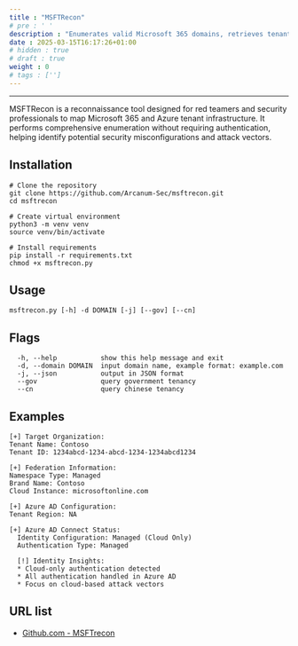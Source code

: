 ```yaml
---
title : "MSFTRecon"
# pre : ' '
description : "Enumerates valid Microsoft 365 domains, retrieves tenant name, and checks for MDI instance."
date : 2025-03-15T16:17:26+01:00
# hidden : true
# draft : true
weight : 0
# tags : ['']
---
```


---

MSFTRecon is a reconnaissance tool designed for red teamers and security professionals to map Microsoft 365 and Azure tenant infrastructure. It performs comprehensive enumeration without requiring authentication, helping identify potential security misconfigurations and attack vectors.

## Installation

```plain
# Clone the repository
git clone https://github.com/Arcanum-Sec/msftrecon.git
cd msftrecon

# Create virtual environment
python3 -m venv venv
source venv/bin/activate

# Install requirements
pip install -r requirements.txt
chmod +x msftrecon.py
```

## Usage

```plain
msftrecon.py [-h] -d DOMAIN [-j] [--gov] [--cn]
```

## Flags

```plain
  -h, --help           show this help message and exit
  -d, --domain DOMAIN  input domain name, example format: example.com
  -j, --json           output in JSON format
  --gov                query government tenancy
  --cn                 query chinese tenancy
```

## Examples

```plain
[+] Target Organization:
Tenant Name: Contoso
Tenant ID: 1234abcd-1234-abcd-1234-1234abcd1234

[+] Federation Information:
Namespace Type: Managed
Brand Name: Contoso
Cloud Instance: microsoftonline.com

[+] Azure AD Configuration:
Tenant Region: NA

[+] Azure AD Connect Status:
  Identity Configuration: Managed (Cloud Only)
  Authentication Type: Managed

  [!] Identity Insights:
  * Cloud-only authentication detected
  * All authentication handled in Azure AD
  * Focus on cloud-based attack vectors
```

## URL list

- [Github.com - MSFTrecon](https://github.com/Arcanum-Sec/msftrecon)
